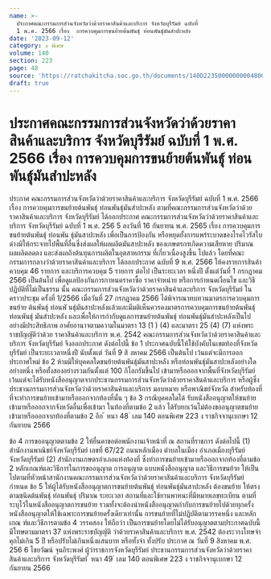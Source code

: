 ```yaml
---
name: >-
  ประกาศคณะกรรมการส่วนจังหวัดว่าด้วยราคาสินค้าและบริการ จังหวัดบุรีรัมย์ ฉบับที่
  1 พ.ศ. 2566 เรื่อง  การควบคุมการขนย้ายต้นพันธุ์ ท่อนพันธุ์มันสำปะหลัง
date: '2023-09-12'
category: ง พิเศษ
volume: 140
section: 223
page: 48
source: 'https://ratchakitcha.soc.go.th/documents/140D223S0000000004800.pdf'
draft: true
---
```


# ประกาศคณะกรรมการส่วนจังหวัดว่าด้วยราคาสินค้าและบริการ จังหวัดบุรีรัมย์ ฉบับที่ 1 พ.ศ. 2566 เรื่อง  การควบคุมการขนย้ายต้นพันธุ์ ท่อนพันธุ์มันสำปะหลัง

ประกาศ คณะกรรมการส่วนจังหวัดว่าด้วยราคาสินค้าและบริการ จังหวัดบุรีรัมย์ ฉบับที่ 1 พ.ศ. 2566 เรื่อง การควบคุมการขนย้ายต้นพันธุ์ ท่อนพันธุ์มันสำปะหลัง ตามที่คณะกรรมการส่วนจังหวัดว่าด้วยราคาสินค้าและบริการ จังหวัดบุรีรัมย์ ได้ออกประกาศ คณะกรรมการส่วนจังหวัดว่าด้วยราคาสินค้าและบริการ จังหวัดบุรีรัมย์ ฉบับที่ 1 พ.ศ. 256 5 ลงวันที่ 16 กันยายน พ.ศ. 2565 เรื่อง การควบคุมการขนย้ายต้นพันธุ์ ท่อนพัน ธุ์มันสาปะหลัง เพื่อเป็นการป้องกัน หรือหยุดยั้งการแพร่ระบาดของโรคไวรัสใบด่างมิให้กระจายไปพื้นที่อื่นซึ่งส่งผลให้ผลผลิตมันสาปะหลัง ของเกษตรกรเกิดความเสียหาย ปริมาณผลผลิตลดลง และส่งผลถึงต้นทุนการผลิตในอุตสาหกรรม ที่เกี่ยวเนื่องสูงขึ้น ไปแล้ว โดยที่คณะกรรมการกลางว่าด้วยราคาสินค้าและบริการ ได้ออกประกาศ ฉบับที่ 9 พ.ศ. 2566 ให้คงรายการสินค้าควบคุม 46 รายการ และบริการควบคุม 5 รายการ ต่อไป เป็นระยะเวลา หนึ่งปี ตั้งแต่วันที่ 1 กรกฎาคม 2566 เป็นต้นไป เพื่อดูแลป้องกันการกาหนดราคาซื้อ ราคาจำหน่าย หรือการกำหนดเงื่อนไข และวิธีปฏิบัติที่ไม่เป็นธรรม นั้น คณะกรรมการส่วนจังหวัดว่าด้วยราคาสินค้าและบริการ จังหวัดบุรีรัมย์ ในคราวประชุม ครั้งที่ 1/2566 เมื่อวันที่ 27 กรกฎาคม 2566 ได้พิจารณาทบทวนมาตรการควบคุมการขนย้าย ต้นพันธุ์ ท่อนพั นธุ์มันสาปะหลังแล้วและมีมติเห็นควรคงมาตรการควบคุมการขนย้ายต้นพันธุ์ ท่อนพันธุ์ มันสำปะหลัง และเพื่อให้การกำกับดูแลการขนย้ายต้นพันธุ์ ท่อนพันธุ์มันสำปะหลังเป็นไปอย่างมีประสิทธิภาพ อาศัยอานาจตามความในมาตรา 13 (1 ) (4) และมาตรา 25 (4) (7) แห่งพระราชบัญญัติว่าด้วย ราคาสินค้าและบริการ พ.ศ. 2542 คณะกรรมการส่วนจังหวัดว่าด้วยราคาสินค้าและบริการ จังหวัดบุรีรัมย์ จึงออกประกาศ ดังต่อไปนี้ ข้อ 1 ประกาศฉบับนี้ให้ใช้บังคับในเขตท้องที่จังหวัดบุรีรัมย์ เป็นระยะเวลาหนึ่งปี นับตั้งแต่ วันที่ 9 สิ งหาคม 2566 เป็นต้นไป เว้นแต่จะมีการออกประกาศใหม่ ข้อ 2 ห้ามมิให้บุคคลใดขนย้ายต้นพันธุ์มันสาปะหลัง หรือท่อนพันธุ์มันสาปะหลังอย่างใด อย่างหนึ่ง หรือทั้งสองอย่างรวมกันตั้งแต่ 100 กิโลกรัมขึ้นไป เข้ามาหรือออกจากพื้นที่จังหวัดบุรีรัมย์ เว้นแต่จะได้รับหนังสืออนุญาตจากประธานกรรมการส่วนจังหวัดว่าด้วยราคาสินค้าและบริการ หรือผู้ซึ่ง ประธานกรรมการส่วนจังหวัดว่าด้วยราคาสินค้าและบริการ มอบหมาย หรือพาณิชย์จังหวัด สำหรับท้องที่ ที่จะทำการขนย้ายเข้ามาหรือออกจากท้องที่นั้น ๆ ข้อ 3 กรณีบุคคลใดได้ รับหนังสืออนุญาตให้ขนย้ายเข้ามาหรือออกจากจังหวัดอื่นเพื่อเข้ามา ในท้องที่ตามข้อ 2 แล้ว ได้รับยกเว้นไม่ต้องขออนุญาตขนย้ายเข้ามาหรือออกจากท้องที่ตามข้อ 2 อีก ้ หนา 48 ่ เลม 140 ตอนพิเศษ 223 ง ราชกิจจานุเบกษา 12 กันยายน 2566

ข้อ 4 การขออนุญาตตามข้อ 2 ให้ยื่นคาขอต่อพนักงานเจ้าหน้าที่ ณ สถานที่ราชการ ดังต่อไปนี้ (1) สำนักงานพาณิชย์จังหวัดบุรีรัมย์ เลขที่ 67/22 ถนนหลักเมือง ตำบลในเมือง อำเภอเมืองบุรีรัมย์ จังหวัดบุรีรัมย์ (2) สำนักงานเกษตรอำเภอแห่งท้องที่ ซึ่งทำการขนย้ายเข้ามาหรือออกจากท้องที่ตามข้อ 2 หลักเกณฑ์และวิธีการในการขออนุญาต การอนุญาต แบบหนังสืออนุญาต และวิธีการขนย้าย ให้เป็นไปตามที่หัวหน้าสานักงานคณะกรรมการส่วนจังหวัดว่าด้วยราคาสินค้าและบริการ จังหวัดบุรีรัมย์ กำหนด ข้อ 5 ให้ผู้ได้รับหนังสืออนุญาตการขนย้ายต้นพันธุ์ ท่อนพันธุ์มันสาปะหลัง ต้องขนย้าย ให้ตรงตามชนิดต้นพันธุ์ ท่อนพันธุ์ ปริมาณ ระยะเวลา สถานที่และใช้ยานพาหนะที่มีหมายเลขทะเบียน ตามที่ระบุไว้ในหนังสืออนุญาตการขนย้าย รวมทั้งจะต้องนำหนังสืออนุญาตกำกับการขนย้ายไปด้วยทุกครั้ง หนังสืออนุญาตให้ใช้เฉพาะการขนย้ายครั้งเดียวเท่านั้น การขนย้ายที่ไม่ปฏิบัติตามวรรคหนึ่ง และหลักเกณ ฑ์และวิธีการตามข้อ 4 วรรคสอง ให้ถือว่า เป็นการขนย้ายโดยไม่ได้รับอนุญาตตามประกาศฉบับนี้ มีโทษตามมาตรา 37 แห่งพระราชบัญญัติ ว่าด้วยราคาสินค้าและบริการ พ.ศ. 2542 ต้องระวางโทษจำคุกไม่เกิน 5 ปี หรือปรับไม่เกินหนึ่งแสนบาท หรือทั้งจำ ทั้งปรับ ประกาศ ณ วันที่ 9 สิงหาคม พ.ศ. 256 6 ไชยวัฒน์ จุนถิระพงศ์ ผู้ว่าราชการจังหวัดบุรีรัมย์ ประธานกรรมการส่วนจังหวัดว่าด้วยราคาสินค้าและบริการ จังหวัดบุรีรัมย์ ้ หนา 49 ่ เลม 140 ตอนพิเศษ 223 ง ราชกิจจานุเบกษา 12 กันยายน 2566
